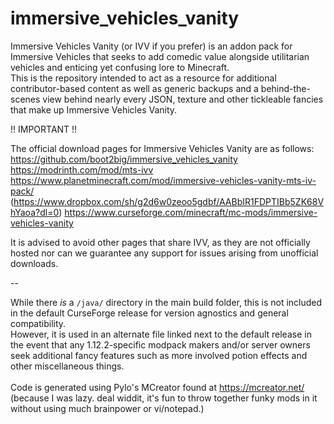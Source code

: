 # immersive_vehicles_vanity
Immersive Vehicles Vanity (or IVV if you prefer) is an addon pack for Immersive Vehicles that seeks to add comedic value alongside utilitarian vehicles and enticing yet confusing lore to Minecraft.\
This is the repository intended to act as a resource for additional contributor-based content as well as generic backups and a behind-the-scenes view behind nearly every JSON, texture and other tickleable fancies that make up Immersive Vehicles Vanity.

!! IMPORTANT !!

The official download pages for Immersive Vehicles Vanity are as follows:
https://github.com/boot2big/immersive_vehicles_vanity
https://modrinth.com/mod/mts-ivv
https://www.planetminecraft.com/mod/immersive-vehicles-vanity-mts-iv-pack/ (https://www.dropbox.com/sh/g2d6w0zeoo5gdbf/AABbIR1FDPTIBb5ZK68VhYaoa?dl=0)
https://www.curseforge.com/minecraft/mc-mods/immersive-vehicles-vanity

It is advised to avoid other pages that share IVV, as they are not officially hosted nor can we guarantee any support for issues arising from unofficial downloads.

--

While there _is_ a `/java/` directory in the main build folder, this is not included in the default CurseForge release for version agnostics and general compatibility.\
However, it is used in an alternate file linked next to the default release in the event that any 1.12.2-specific modpack makers and/or server owners seek additional fancy features such as more involved potion effects and other miscellaneous things.\
\
Code is generated using Pylo's MCreator found at https://mcreator.net/
\(because I was lazy. deal widdit, it's fun to throw together funky mods in it without using much brainpower or vi/notepad.)
